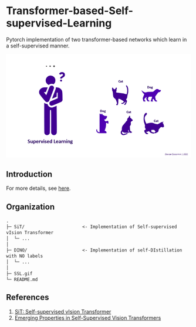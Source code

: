 # Transformer-based-Self-supervised-Learning
Pytorch implementation of two transformer-based networks which learn in a self-supervised manner.

![](SSL.gif)

## Introduction

For more details, see [here](https://towardsdatascience.com/self-supervised-learning-in-vision-transformers-30ff9be928c).

## Organization

```
.
├─ SiT/                      <- Implementation of Self-supervised vIsion Transformer
│  └─ ...   
│
├─ DINO/                     <- Implementation of self-DIstillation with NO labels
│  └─ ...      
│
├─ SSL.gif          
└─ README.md
```



## References
1. [SiT: Self-supervised vIsion Transformer](https://arxiv.org/abs/2104.03602)
2. [Emerging Properties in Self-Supervised Vision Transformers](https://arxiv.org/abs/2104.14294)
<!-- 3. [Efficient Self-supervised Vision Transformers for Representation Learning](https://arxiv.org/abs/2106.09785) -->
